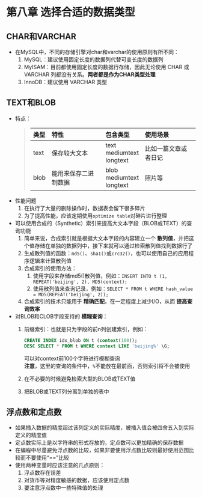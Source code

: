 # 第八章 选择合适的数据类型

## CHAR和VARCHAR

+ 在MySQL中，不同的存储引擎对char和varchar的使用原则有所不同：
    1. MySQL：建议使用固定长度的数据列代替可变长度的数据列
    2. MyISAM：目前都使用固定长度的数据行存储，因此无论使用 CHAR 或VARCHAR 列都没有关系。**两者都是作为CHAR类型处理**
    3. InnoDB：建议使用 VARCHAR 类型

## TEXT和BLOB

+ 特点：
    >类型|特性|包含类型|使用场景
    >|:-|:---|:------|:-----|
    >text|保存较大文本|text</br>mediumtext</br>longtext|比如一篇文章或者日记
    >blob|能用来保存二进制数据|blob</br>mediumtext</br>longtext|照片等
+ 性能问题
    1. 在执行了大量的删除操作时，数据表会留下很多碎片
    2. 为了提高性能，应该定期使用`optimize table`对碎片进行整理
+ 可以使用合成的（Synthetic）索引来提高大文本字段（BLOB或TEXT）的查询功能
    1. 简单来说，合成索引就是根据大文本字段的内容建立一个 **散列值**，并把这个值存储在单独的数据列中，接下来就可以通过检索散列值找到数据行了
    2. 生成散列值的函数：`md5()`、`sha1()`或`crc32()`，也可以使用自己的应用程序逻辑来计算散列值
    3. 合成索引的使用方法：
        1. 使用字段来存储md5()散列值，例如：`INSERT INTO t (1, REPEAT('beijing', 2), MD5(context);`
        2. 使用散列值来查询记录，例如：`SELECT * FROM t WHERE hash_value = MD5(REPEAT('beijing', 2));`
    4. 合成索引的技术只能用于 **精确匹配**，在一定程度上减少I/O，从而 **提高查询效率**
+ 对BLOB和CLOB字段支持的 **模糊查询**：
    1. 前缀索引：也就是只为字段的前n列创建索引，例如：

        ```sql
        CREATE INDEX idx_blob ON t (context(100));
        DESC SELECT * FROM t WHERE context LIKE 'beijing%' \G;
        ```

        可以对context前100个字符进行模糊查询</br>
        **注意**，这里的查询的条件中，`%`不能放在最前面，否则索引将不会被使用
    2. 在不必要的时候避免检索大型的BLOB或TEXT值
    3. 把BLOB或TEXT列分离到单独的表中

## 浮点数和定点数

+ 如果插入数据的精度超过该列定义的实际精度，被插入值会被四舍五入到实际定义的精度值
+ 定点数实际上是以字符串的形式存放的，定点数可以更加精确的保存数据
+ 在编程中尽量避免浮点数的比较，如果非要使用浮点数比较则最好使用范围比较而不要使用“==”比较
+ 使用两种变量时应该注意的几点原则：
    1. 浮点数存在误差
    2. 对货币等对精度敏感的数据，应该使用定点数
    3. 要注意浮点数中一些特殊值的处理
